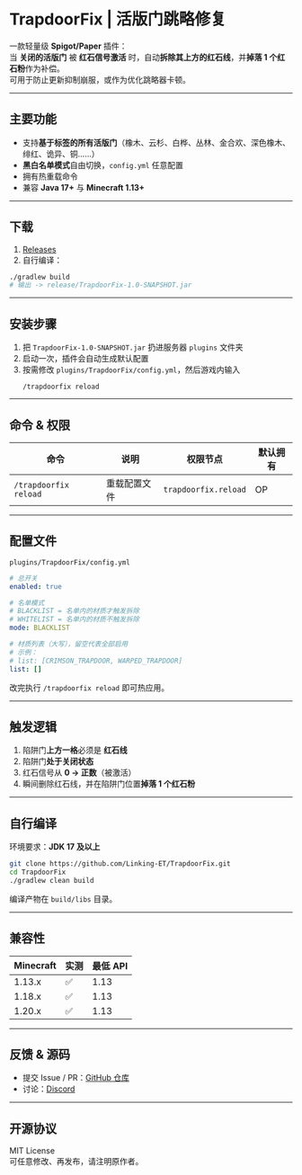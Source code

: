 # TrapdoorFix | 活版门跳略修复

一款轻量级 **Spigot/Paper** 插件：  
当 **关闭的活版门** 被 **红石信号激活** 时，自动**拆除其上方的红石线**，并**掉落 1 个红石粉**作为补偿。  
可用于防止更新抑制崩服，或作为优化跳略器卡顿。

---

## 主要功能

- 支持**基于标签的所有活版门**（橡木、云杉、白桦、丛林、金合欢、深色橡木、绯红、诡异、铜……）
- **黑白名单模式**自由切换，`config.yml` 任意配置
- 拥有热重载命令
- 兼容 **Java 17+** 与 **Minecraft 1.13+**

---

## 下载

1.  [Releases](https://github.com/Linking-ET/TrapdoorFix/releases)
2. 自行编译：

```bash
./gradlew build
# 输出 -> release/TrapdoorFix-1.0-SNAPSHOT.jar
```

---

## 安装步骤

1. 把 `TrapdoorFix-1.0-SNAPSHOT.jar` 扔进服务器 `plugins` 文件夹
2. 启动一次，插件会自动生成默认配置
3. 按需修改 `plugins/TrapdoorFix/config.yml`，然后游戏内输入
   ```
   /trapdoorfix reload
   ```

---

## 命令 & 权限

| 命令                    | 说明               | 权限节点              | 默认拥有 |
|-------------------------|--------------------|-----------------------|----------|
| `/trapdoorfix reload`   | 重载配置文件       | `trapdoorfix.reload`  | OP       |

---

## 配置文件

`plugins/TrapdoorFix/config.yml`
```yaml
# 总开关
enabled: true

# 名单模式
# BLACKLIST = 名单内的材质才触发拆除
# WHITELIST = 名单内的材质不触发拆除
mode: BLACKLIST

# 材质列表（大写），留空代表全部启用
# 示例：
# list: [CRIMSON_TRAPDOOR, WARPED_TRAPDOOR]
list: []
```

改完执行 `/trapdoorfix reload` 即可热应用。

---

## 触发逻辑

1. 陷阱门**上方一格**必须是 **红石线**
2. 陷阱门**处于关闭状态**
3. 红石信号从 **0 → 正数**（被激活）
4. 瞬间删除红石线，并在陷阱门位置**掉落 1 个红石粉**

---

## 自行编译

环境要求：**JDK 17 及以上**

```bash
git clone https://github.com/Linking-ET/TrapdoorFix.git
cd TrapdoorFix
./gradlew clean build
```

编译产物在 `build/libs` 目录。

---

## 兼容性

| Minecraft | 实测 | 最低 API |
|-----------|------|----------|
| 1.13.x    | ✅   | 1.13     |
| 1.18.x    | ✅   | 1.13     |
| 1.20.x    | ✅   | 1.13     |


---

## 反馈 & 源码

- 提交 Issue / PR：[GitHub 仓库](https://github.com/Linking-ET/TrapdoorFix)
- 讨论：[Discord](https://discord.link-et.link)

---

## 开源协议

MIT License  
可任意修改、再发布，请注明原作者。
